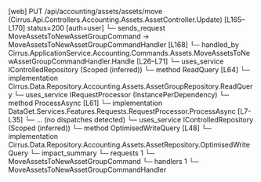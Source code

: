 [web] PUT /api/accounting/assets/assets/move  (Cirrus.Api.Controllers.Accounting.Assets.AssetController.Update)  [L165–L170] status=200 [auth=user]
  └─ sends_request MoveAssetsToNewAssetGroupCommand -> MoveAssetsToNewAssetGroupCommandHandler [L168]
    └─ handled_by Cirrus.ApplicationService.Accounting.Commands.Assets.MoveAssetsToNewAssetGroupCommandHandler.Handle [L26–L71]
      └─ uses_service IControlledRepository<AssetGroup> (Scoped (inferred))
        └─ method ReadQuery [L64]
          └─ implementation Cirrus.Data.Repository.Accounting.Assets.AssetGroupRepository.ReadQuery
      └─ uses_service IRequestProcessor (InstancePerDependency)
        └─ method ProcessAsync [L61]
          └─ implementation DataGet.Services.Features.Requests.RequestProcessor.ProcessAsync [L7-L35]
            └─ ... (no dispatches detected)
      └─ uses_service IControlledRepository<Asset> (Scoped (inferred))
        └─ method OptimisedWriteQuery [L48]
          └─ implementation Cirrus.Data.Repository.Accounting.Assets.AssetRepository.OptimisedWriteQuery
  └─ impact_summary
    └─ requests 1
      └─ MoveAssetsToNewAssetGroupCommand
    └─ handlers 1
      └─ MoveAssetsToNewAssetGroupCommandHandler

